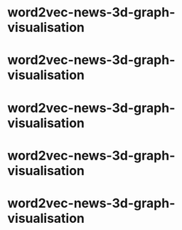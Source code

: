 # word2vec-news-3d-graph-visualisation
# word2vec-news-3d-graph-visualisation
# word2vec-news-3d-graph-visualisation
# word2vec-news-3d-graph-visualisation
# word2vec-news-3d-graph-visualisation

